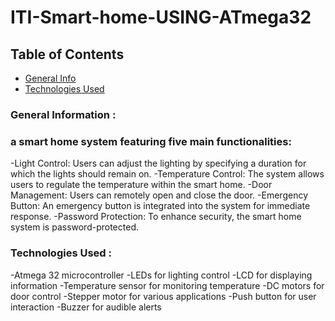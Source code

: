# ITI-Smart-home-USING-ATmega32
## Table of Contents
* [General Info](#general-information)
* [Technologies Used](#technologies-used)

### General Information :
### a smart home system featuring five main functionalities:
-Light Control: Users can adjust the lighting by specifying a duration for which the lights should remain on.
-Temperature Control: The system allows users to regulate the temperature within the smart home.
-Door Management: Users can remotely open and close the door.
-Emergency Button: An emergency button is integrated into the system for immediate response.
-Password Protection: To enhance security, the smart home system is password-protected.


### Technologies Used :
-Atmega 32 microcontroller
-LEDs for lighting control
-LCD for displaying information
-Temperature sensor for monitoring temperature
-DC motors for door control
-Stepper motor for various applications
-Push button for user interaction
-Buzzer for audible alerts
